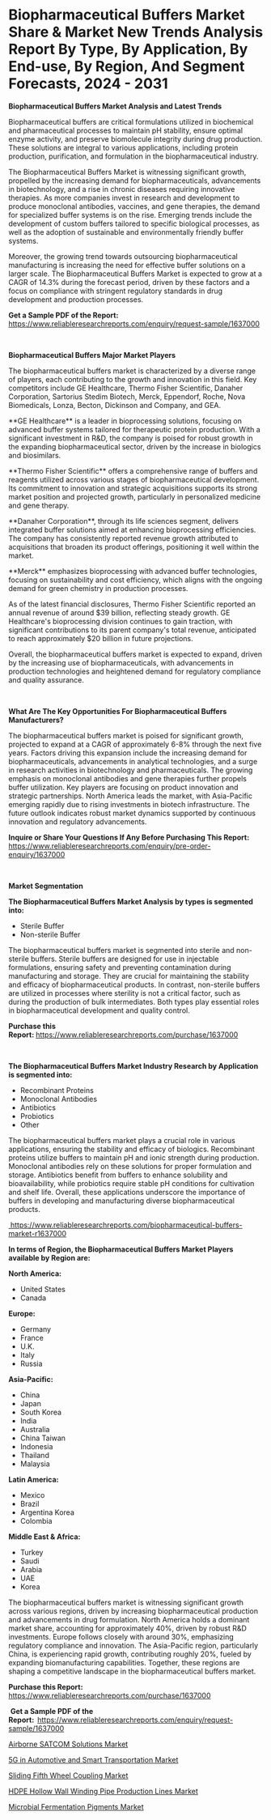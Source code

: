 <p><h1>Biopharmaceutical Buffers Market Share & Market New Trends Analysis Report By Type, By Application, By End-use, By Region, And Segment Forecasts, 2024 - 2031</h1></p><p><strong>Biopharmaceutical Buffers Market Analysis and Latest Trends</strong></p>
<p><p>Biopharmaceutical buffers are critical formulations utilized in biochemical and pharmaceutical processes to maintain pH stability, ensure optimal enzyme activity, and preserve biomolecule integrity during drug production. These solutions are integral to various applications, including protein production, purification, and formulation in the biopharmaceutical industry.</p><p>The Biopharmaceutical Buffers Market is witnessing significant growth, propelled by the increasing demand for biopharmaceuticals, advancements in biotechnology, and a rise in chronic diseases requiring innovative therapies. As more companies invest in research and development to produce monoclonal antibodies, vaccines, and gene therapies, the demand for specialized buffer systems is on the rise. Emerging trends include the development of custom buffers tailored to specific biological processes, as well as the adoption of sustainable and environmentally friendly buffer systems.</p><p>Moreover, the growing trend towards outsourcing biopharmaceutical manufacturing is increasing the need for effective buffer solutions on a larger scale. The Biopharmaceutical Buffers Market is expected to grow at a CAGR of 14.3% during the forecast period, driven by these factors and a focus on compliance with stringent regulatory standards in drug development and production processes.</p></p>
<p><strong>Get a Sample PDF of the Report:&nbsp;</strong> <a href="https://www.reliableresearchreports.com/enquiry/request-sample/1637000?utm_campaign=28&utm_medium=2&utm_source=Github&utm_content=ia&utm_term=07122024&utm_id=biopharmaceutical-buffers">https://www.reliableresearchreports.com/enquiry/request-sample/1637000</a></p>
<p>&nbsp;</p>
<p><strong>Biopharmaceutical Buffers Major Market Players</strong></p>
<p><p>The biopharmaceutical buffers market is characterized by a diverse range of players, each contributing to the growth and innovation in this field. Key competitors include GE Healthcare, Thermo Fisher Scientific, Danaher Corporation, Sartorius Stedim Biotech, Merck, Eppendorf, Roche, Nova Biomedicals, Lonza, Becton, Dickinson and Company, and GEA. </p><p>**GE Healthcare** is a leader in bioprocessing solutions, focusing on advanced buffer systems tailored for therapeutic protein production. With a significant investment in R&D, the company is poised for robust growth in the expanding biopharmaceutical sector, driven by the increase in biologics and biosimilars.</p><p>**Thermo Fisher Scientific** offers a comprehensive range of buffers and reagents utilized across various stages of biopharmaceutical development. Its commitment to innovation and strategic acquisitions supports its strong market position and projected growth, particularly in personalized medicine and gene therapy.</p><p>**Danaher Corporation**, through its life sciences segment, delivers integrated buffer solutions aimed at enhancing bioprocessing efficiencies. The company has consistently reported revenue growth attributed to acquisitions that broaden its product offerings, positioning it well within the market.</p><p>**Merck** emphasizes bioprocessing with advanced buffer technologies, focusing on sustainability and cost efficiency, which aligns with the ongoing demand for green chemistry in production processes.</p><p>As of the latest financial disclosures, Thermo Fisher Scientific reported an annual revenue of around $39 billion, reflecting steady growth. GE Healthcare's bioprocessing division continues to gain traction, with significant contributions to its parent company's total revenue, anticipated to reach approximately $20 billion in future projections.</p><p>Overall, the biopharmaceutical buffers market is expected to expand, driven by the increasing use of biopharmaceuticals, with advancements in production technologies and heightened demand for regulatory compliance and quality assurance.</p></p>
<p>&nbsp;</p>
<p><strong>What Are The Key Opportunities For Biopharmaceutical Buffers Manufacturers?</strong></p>
<p><p>The biopharmaceutical buffers market is poised for significant growth, projected to expand at a CAGR of approximately 6-8% through the next five years. Factors driving this expansion include the increasing demand for biopharmaceuticals, advancements in analytical technologies, and a surge in research activities in biotechnology and pharmaceuticals. The growing emphasis on monoclonal antibodies and gene therapies further propels buffer utilization. Key players are focusing on product innovation and strategic partnerships. North America leads the market, with Asia-Pacific emerging rapidly due to rising investments in biotech infrastructure. The future outlook indicates robust market dynamics supported by continuous innovation and regulatory advancements.</p></p>
<p><strong>Inquire or Share Your Questions If Any Before Purchasing This Report:</strong> <a href="https://www.reliableresearchreports.com/enquiry/pre-order-enquiry/1637000?utm_campaign=28&utm_medium=2&utm_source=Github&utm_content=ia&utm_term=07122024&utm_id=biopharmaceutical-buffers">https://www.reliableresearchreports.com/enquiry/pre-order-enquiry/1637000</a></p>
<p>&nbsp;</p>
<p><strong>Market Segmentation</strong></p>
<p><strong>The Biopharmaceutical Buffers Market Analysis by types is segmented into:</strong></p>
<p><ul><li>Sterile Buffer</li><li>Non-sterile Buffer</li></ul></p>
<p><p>The biopharmaceutical buffers market is segmented into sterile and non-sterile buffers. Sterile buffers are designed for use in injectable formulations, ensuring safety and preventing contamination during manufacturing and storage. They are crucial for maintaining the stability and efficacy of biopharmaceutical products. In contrast, non-sterile buffers are utilized in processes where sterility is not a critical factor, such as during the production of bulk intermediates. Both types play essential roles in biopharmaceutical development and quality control.</p></p>
<p><strong>Purchase this Report:&nbsp;</strong><a href="https://www.reliableresearchreports.com/purchase/1637000?utm_campaign=28&utm_medium=2&utm_source=Github&utm_content=ia&utm_term=07122024&utm_id=biopharmaceutical-buffers">https://www.reliableresearchreports.com/purchase/1637000</a></p>
<p>&nbsp;</p>
<p><strong>The Biopharmaceutical Buffers Market Industry Research by Application is segmented into:</strong></p>
<p><ul><li>Recombinant Proteins</li><li>Monoclonal Antibodies</li><li>Antibiotics</li><li>Probiotics</li><li>Other</li></ul></p>
<p><p>The biopharmaceutical buffers market plays a crucial role in various applications, ensuring the stability and efficacy of biologics. Recombinant proteins utilize buffers to maintain pH and ionic strength during production. Monoclonal antibodies rely on these solutions for proper formulation and storage. Antibiotics benefit from buffers to enhance solubility and bioavailability, while probiotics require stable pH conditions for cultivation and shelf life. Overall, these applications underscore the importance of buffers in developing and manufacturing diverse biopharmaceutical products.</p></p>
<p><a href="https://www.reliableresearchreports.com/biopharmaceutical-buffers-market-r1637000?utm_campaign=28&utm_medium=2&utm_source=Github&utm_content=ia&utm_term=07122024&utm_id=biopharmaceutical-buffers">&nbsp;https://www.reliableresearchreports.com/biopharmaceutical-buffers-market-r1637000</a></p>
<p><strong>In terms of Region, the Biopharmaceutical Buffers Market Players available by Region are:</strong></p>
<p>
    <p> <strong> North America: </strong>
        <ul>
            <li>United States</li>
            <li>Canada</li>
        </ul>
        </p> 
    <p> <strong> Europe: </strong>
        <ul>
            <li>Germany</li>
            <li>France</li>
            <li>U.K.</li>
            <li>Italy</li>
            <li>Russia</li>
        </ul>
        </p> 
    <p> <strong> Asia-Pacific: </strong>
        <ul>
            <li>China</li>
            <li>Japan</li>
            <li>South Korea</li>
            <li>India</li>
            <li>Australia</li>
            <li>China Taiwan</li>
            <li>Indonesia</li>
            <li>Thailand</li>
            <li>Malaysia</li>
        </ul>
        </p> 
    <p> <strong> Latin America: </strong>
        <ul>
            <li>Mexico</li>
            <li>Brazil</li>
            <li>Argentina Korea</li>
            <li>Colombia</li>
        </ul>
        </p> 
    <p> <strong> Middle East & Africa: </strong>
        <ul>
            <li>Turkey</li>
            <li>Saudi</li>
            <li>Arabia</li>
            <li>UAE</li>
            <li>Korea</li>
        </ul>
    </p>
    </p>
<p><p>The biopharmaceutical buffers market is witnessing significant growth across various regions, driven by increasing biopharmaceutical production and advancements in drug formulation. North America holds a dominant market share, accounting for approximately 40%, driven by robust R&D investments. Europe follows closely with around 30%, emphasizing regulatory compliance and innovation. The Asia-Pacific region, particularly China, is experiencing rapid growth, contributing roughly 20%, fueled by expanding biomanufacturing capabilities. Together, these regions are shaping a competitive landscape in the biopharmaceutical buffers market.</p></p>
<p><strong>Purchase this Report: </strong><a href="https://www.reliableresearchreports.com/purchase/1637000?utm_campaign=28&utm_medium=2&utm_source=Github&utm_content=ia&utm_term=07122024&utm_id=biopharmaceutical-buffers">https://www.reliableresearchreports.com/purchase/1637000</a></p>
<p>&nbsp;<strong>Get a Sample PDF of the Report:&nbsp;&nbsp;</strong><a href="https://www.reliableresearchreports.com/enquiry/request-sample/1637000?utm_campaign=28&utm_medium=2&utm_source=Github&utm_content=ia&utm_term=07122024&utm_id=biopharmaceutical-buffers">https://www.reliableresearchreports.com/enquiry/request-sample/1637000</a></p>
<p><strong></strong></p>
<p><p><a href="https://www.linkedin.com/pulse/airborne-satcom-solutions-market-pulse-143-expansion-blueprint-rn8hc?utm_campaign=28&utm_medium=2&utm_source=Github&utm_content=ia&utm_term=07122024&utm_id=biopharmaceutical-buffers">Airborne SATCOM Solutions Market</a></p><p><a href="https://www.linkedin.com/pulse/5g-automotive-smart-transportation-market-includes-complete-analysis-tmwjc?utm_campaign=28&utm_medium=2&utm_source=Github&utm_content=ia&utm_term=07122024&utm_id=biopharmaceutical-buffers">5G in Automotive and Smart Transportation Market</a></p><p><a href="https://github.com/macihodgin198888/Market-Research-Report-List-1/blob/main/sliding-fifth-wheel-coupling-market.md?utm_campaign=28&utm_medium=2&utm_source=Github&utm_content=ia&utm_term=07122024&utm_id=biopharmaceutical-buffers">Sliding Fifth Wheel Coupling Market</a></p><p><a href="https://issuu.com/reportprime-2/docs/hdpe-hollow-wall-winding-pipe-production-lines-mar?utm_campaign=28&utm_medium=2&utm_source=Github&utm_content=ia&utm_term=07122024&utm_id=biopharmaceutical-buffers">HDPE Hollow Wall Winding Pipe Production Lines Market</a></p><p><a href="https://issuu.com/reportprime-2/docs/microbial-fermentation-pigments-market-size-2030.p?utm_campaign=28&utm_medium=2&utm_source=Github&utm_content=ia&utm_term=07122024&utm_id=biopharmaceutical-buffers">Microbial Fermentation Pigments Market</a></p></p>